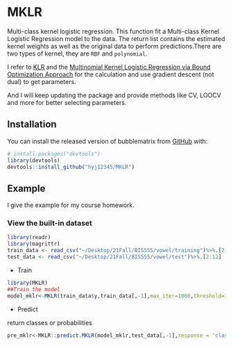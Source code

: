 # MKLR

Multi-class kernel logistic regression. This function fit a Multi-class Kernel Logistic Regression model to the data. The return list contains the estimated kernel weights as well as the original data to perform predictions.There are two types of kernel, they are `RBF` and `polynomial`.


I refer to [KLR](https://github.com/fontaine618/KLR) and the [Multinomial Kernel Logistic Regression via Bound Optimization Approach](https://scienceon.kisti.re.kr/srch/selectPORSrchArticle.do?cn=JAKO200709906203322) for the calculation and use gradient descent (not dual) to get parameters.

And I will keep updating the package and provide methods like CV, LOOCV and more for better selecting parameters.

## Installation

You can install the released version of bubblematrix from [GitHub](https://github.com/) with:

``` r
# install.packages("devtools")
library(devtools)
devtools::install_github("hyj12345/MKLR")
```

## Example

I give the example for my course homework. 

### View the built-in dataset

```r
library(readr)
library(magrittr)
train_data <- read_csv("~/Desktop/21Fall/BIS555/vowel/training")%>%.[2:12]
test_data <- read_csv("~/Desktop/21Fall/BIS555/vowel/test")%>%.[2:12]
```

* Train

```r
library(MKLR)
##Train the model
model_mklr<-MKLR(train_data$y,train_data[,-1],max_iter=1000,threshold=1.0e-5,lr=0.5,kernel = 'RBF')
```

* Predict 

return classes or probabilities

```r
pre_mklr<-MKLR::predict.MKLR(model_mklr,test_data[,-1],response = 'class')
```



